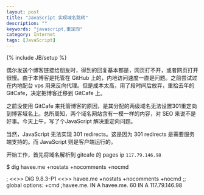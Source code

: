 ```yaml
---
layout: post
title: "JavaScript 实现域名跳转"
description: ""
keywords: "javascript,重定向"
category: Internet
tags: [JavaScript]
---
```

{% include JB/setup %}

偶尔发送个博客链接给朋友时，得到的回复基本都是，网页打不开，或者网页打开很慢。由于本博客是托管在 GitHub 上的，内地访问速度一直是问题。之前尝试过在内地配台 vps 用来反向代理。但是成本太高，用了段时间后放弃，重拾去年的 GitCafe，决定把博客迁移到 GitCafe 上。

之前没使用 GitCafe 来托管博客的原因，是其分配的两级域名无法设置301重定向到博客域名上。总所周知，两个域名网站含有一模一样的内容，对 SEO 来说不是好事。今天上午，写了个JavaScript 解决重定向问题。

当然，JavaScript 无法实现 301 redirects。这是因为 301 redirects 是需要服务端支持的。而 JavaScript 则是客户端运行的。

开始工作，首先将域名解析到 gitcafe 的 pages ip `117.79.146.98`

$ dig havee.me +nostats +nocomments +nocmd

; <<>> DiG 9.8.3-P1 <<>> havee.me +nostats +nocomments +nocmd
;; global options: +cmd
;havee.me.              IN          A
havee.me.       60      IN          A       117.79.146.98
